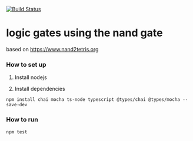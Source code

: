 [![Build Status](https://travis-ci.com/shinlos/nandts.svg?branch=master)](https://travis-ci.com/shinlos/nandts)

# logic gates using the nand gate

based on https://www.nand2tetris.org

### How to set up

1. Install nodejs

2. Install dependencies

`npm install chai mocha ts-node typescript @types/chai @types/mocha --save-dev`

### How to run

`npm test`